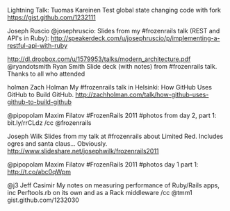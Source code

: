 Lightning Talk: Tuomas Kareinen 
Test global state changing code with fork
https://gist.github.com/1232111

Joseph Ruscio 
@josephruscio: Slides from my #frozenrails talk (REST and API's in Ruby): http://speakerdeck.com/u/josephruscio/p/implementing-a-restful-api-with-ruby

http://dl.dropbox.com/u/1579953/talks/modern_architecture.pdf
@ryandotsmith Ryan Smith 
Slide deck (with notes) from #frozenrails talk. Thanks to all who attended


holman Zach Holman 
My #frozenrails talk in Helsinki: How GitHub Uses GitHub to Build GitHub. 
http://zachholman.com/talk/how-github-uses-github-to-build-github



@pipopolam
Maxim Filatov
#FrozenRails 2011 #photos from day 2, part 1: bit.ly/rrCLdz /cc @frozenrails


Joseph Wilk
Slides from my talk at #frozenrails about Limited Red. Includes ogres and santa claus... Obviously.
http://www.slideshare.net/josephwilk/frozenrails2011

@pipopolam
Maxim Filatov
#FrozenRails 2011 #photos day 1 part 1: http://t.co/abc0qWpm

@j3 Jeff Casimir 
My notes on measuring performance of Ruby/Rails apps, inc Perftools.rb on its own and as a Rack middleware /cc @tmm1 gist.github.com/1232030



